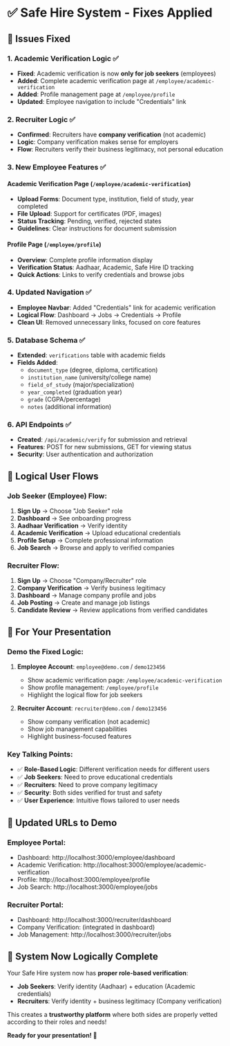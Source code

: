 # ✅ Safe Hire System - Fixes Applied

## 🔧 **Issues Fixed**

### 1. **Academic Verification Logic** ✅
- **Fixed**: Academic verification is now **only for job seekers** (employees)
- **Added**: Complete academic verification page at `/employee/academic-verification`
- **Added**: Profile management page at `/employee/profile`
- **Updated**: Employee navigation to include "Credentials" link

### 2. **Recruiter Logic** ✅
- **Confirmed**: Recruiters have **company verification** (not academic)
- **Logic**: Company verification makes sense for employers
- **Flow**: Recruiters verify their business legitimacy, not personal education

### 3. **New Employee Features** ✅

#### Academic Verification Page (`/employee/academic-verification`)
- **Upload Forms**: Document type, institution, field of study, year completed
- **File Upload**: Support for certificates (PDF, images)
- **Status Tracking**: Pending, verified, rejected states
- **Guidelines**: Clear instructions for document submission

#### Profile Page (`/employee/profile`)
- **Overview**: Complete profile information display
- **Verification Status**: Aadhaar, Academic, Safe Hire ID tracking
- **Quick Actions**: Links to verify credentials and browse jobs

### 4. **Updated Navigation** ✅
- **Employee Navbar**: Added "Credentials" link for academic verification
- **Logical Flow**: Dashboard → Jobs → Credentials → Profile
- **Clean UI**: Removed unnecessary links, focused on core features

### 5. **Database Schema** ✅
- **Extended**: `verifications` table with academic fields
- **Fields Added**: 
  - `document_type` (degree, diploma, certification)
  - `institution_name` (university/college name)
  - `field_of_study` (major/specialization)
  - `year_completed` (graduation year)
  - `grade` (CGPA/percentage)
  - `notes` (additional information)

### 6. **API Endpoints** ✅
- **Created**: `/api/academic/verify` for submission and retrieval
- **Features**: POST for new submissions, GET for viewing status
- **Security**: User authentication and authorization

## 🎯 **Logical User Flows**

### **Job Seeker (Employee) Flow:**
1. **Sign Up** → Choose "Job Seeker" role
2. **Dashboard** → See onboarding progress
3. **Aadhaar Verification** → Verify identity
4. **Academic Verification** → Upload educational credentials
5. **Profile Setup** → Complete professional information
6. **Job Search** → Browse and apply to verified companies

### **Recruiter Flow:**
1. **Sign Up** → Choose "Company/Recruiter" role
2. **Company Verification** → Verify business legitimacy
3. **Dashboard** → Manage company profile and jobs
4. **Job Posting** → Create and manage job listings
5. **Candidate Review** → Review applications from verified candidates

## 🚀 **For Your Presentation**

### **Demo the Fixed Logic:**

1. **Employee Account**: `employee@demo.com` / `demo123456`
   - Show academic verification page: `/employee/academic-verification`
   - Show profile management: `/employee/profile`
   - Highlight the logical flow for job seekers

2. **Recruiter Account**: `recruiter@demo.com` / `demo123456`
   - Show company verification (not academic)
   - Show job management capabilities
   - Highlight business-focused features

### **Key Talking Points:**
- ✅ **Role-Based Logic**: Different verification needs for different users
- ✅ **Job Seekers**: Need to prove educational credentials
- ✅ **Recruiters**: Need to prove company legitimacy
- ✅ **Security**: Both sides verified for trust and safety
- ✅ **User Experience**: Intuitive flows tailored to user needs

## 📱 **Updated URLs to Demo**

### **Employee Portal:**
- Dashboard: http://localhost:3000/employee/dashboard
- Academic Verification: http://localhost:3000/employee/academic-verification
- Profile: http://localhost:3000/employee/profile
- Job Search: http://localhost:3000/employee/jobs

### **Recruiter Portal:**
- Dashboard: http://localhost:3000/recruiter/dashboard
- Company Verification: (integrated in dashboard)
- Job Management: http://localhost:3000/recruiter/jobs

## 🎉 **System Now Logically Complete**

Your Safe Hire system now has **proper role-based verification**:
- **Job Seekers**: Verify identity (Aadhaar) + education (Academic credentials)
- **Recruiters**: Verify identity + business legitimacy (Company verification)

This creates a **trustworthy platform** where both sides are properly vetted according to their roles and needs!

**Ready for your presentation! 🚀**
